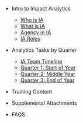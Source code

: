 <!-- _sidebar.md -->
- Intro to Impact Analytics
    - [Who is IA](ia_who.md)
    - [What is IA](ia_what.md)
    - [Agency in IA](ia_agency.md)
    - [IA Roles](ia_roles.md)

- Analytics Tasks by Quarter
    - [IA Team Timeline](iatimeline.md)
    - [Quarter 1: Start of Year](quarter1.md)
    - [Quarter 2: Middle Year](quarter2.md)
    - [Quarter 3: End of Year](quarter3.md)


- Training Content

- Supplemental Attachments

- FAQS